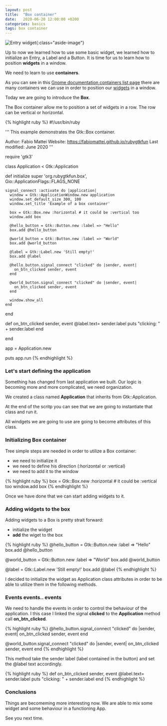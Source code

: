 ```yaml
---
layout: post
title:  "Box container"
date:   2020-06-20 12:00:00 +0200
categories: basics
tags: box container
---
```


![Entry widget](/rubygtkfun/images/posts/box.png){:class="aside-image"}

Up to now we learned how to use some basic widget, we learned how to initialize an Entry, a Label 
and a Button. It is time for us to learn how to position **widgets** in a window.

We need to learn to use **containers**.

As you can see in this [Gnome documentation containers list page](https://developer.gnome.org/gtk3/stable/LayoutContainers.html) 
there are many containers we can use in order to position our [widgets](https://developer.gnome.org/gtk3/stable/ch03.html) 
in a window.

Today we are going to introduce the **Box**.

The Box container allow me to position a set of widgets in a row. The row can be vertical or horizontal.

{% highlight ruby %}
#!/usr/bin/ruby

'''
This example demonstrates the Gtk::Box container.

Author: Fabio Mattei
Website: https://fabiomattei.github.io/rubygtkfun
Last modified: June 2020
'''

require 'gtk3'

class Application < Gtk::Application

  def initialize
    super 'org.rubygtkfun.box', Gio::ApplicationFlags::FLAGS_NONE

    signal_connect :activate do |application|
      window = Gtk::ApplicationWindow.new application
      window.set_default_size 300, 100
      window.set_title 'Example of a box container'

      box = Gtk::Box.new :horizontal # it could be :vertical too
      window.add box

      @hello_button = Gtk::Button.new :label => "Hello"
      box.add @hello_button

      @world_button = Gtk::Button.new :label => "World"
      box.add @world_button

      @label = Gtk::Label.new 'Still empty!'
      box.add @label

      @hello_button.signal_connect "clicked" do |sender, event| 
        on_btn_clicked sender, event
      end

      @world_button.signal_connect "clicked" do |sender, event| 
        on_btn_clicked sender, event
      end

      window.show_all
    end

  end

  def on_btn_clicked sender, event
    @label.text= sender.label
    puts "clicking: " + sender.label
  end

end


app = Application.new

puts app.run
{% endhighlight %}

### Let's start defining the application

Something has changed from last application we built.
Our logic is becoming more and more complicated, we need organization.

We created a class named **Application** that inherits from Gtk::Application.

At the end of the scritp you can see that we are going to instantiate that class and run it.

All windgets we are going to use are going to become attributes of this class.

### Initializing Box container

Tree simple steps are needed in order to utilize a Box container:

* we need to initialize it
* we need to define his direction (:horizontal or :vertical) 
* we need to add it to the window

{% highlight ruby %}
box = Gtk::Box.new :horizontal # it could be :vertical too
window.add box
{% endhighlight %}

Once we have done that we can start adding widgets to it.

### Adding widgets to the box

Adding widgets to a Box is pretty strait forward:

* initialize the widget
* **add** the wiget to the box

{% highlight ruby %}
@hello_button = Gtk::Button.new :label => "Hello"
box.add @hello_button

@world_button = Gtk::Button.new :label => "World"
box.add @world_button

@label = Gtk::Label.new 'Still empty!'
box.add @label
{% endhighlight %}

I decided to initialize the widget as Application class attributes in order to be able to utilize them in 
the following methods.

### Events events.. events

We need to handle the events in order to control the behaviour of the application.
I this case I linked the signal **clicked** to the **Application** method call **on_btn_clicked**.

{% highlight ruby %}
@hello_button.signal_connect "clicked" do |sender, event| 
  on_btn_clicked sender, event
end

@world_button.signal_connect "clicked" do |sender, event| 
  on_btn_clicked sender, event
end
{% endhighlight %}

This method take the sender label (label contained in the button) and set the @label text accordingly.

{% highlight ruby %}
def on_btn_clicked sender, event
  @label.text= sender.label
  puts "clicking: " + sender.label
end
{% endhighlight %}

### Conclusions

Things are becomeming more interesting now.
We are able to mix some widget and some behaviour in a functioning App.

See you next time.
